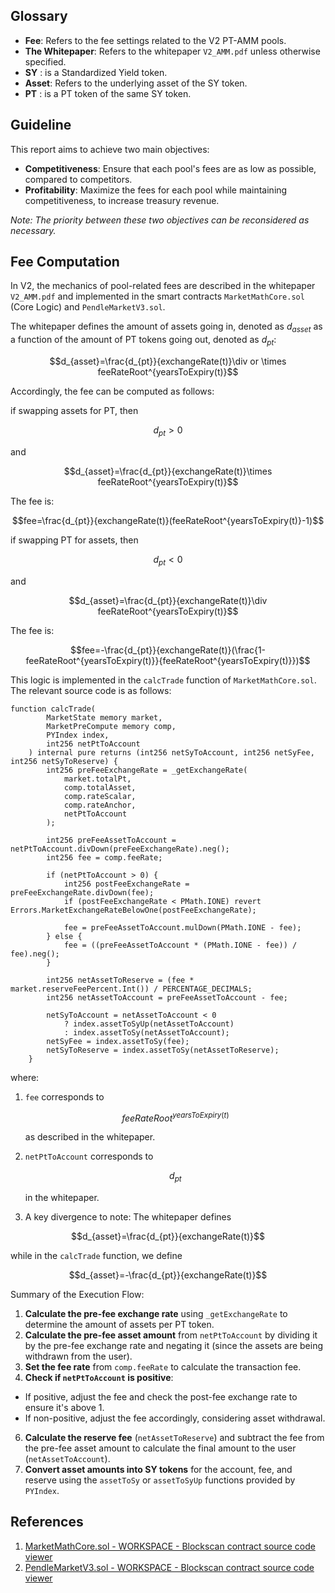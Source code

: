 ## Glossary

- **Fee**: Refers to the fee settings related to the V2 PT-AMM pools.
- **The Whitepaper**: Refers to the whitepaper `V2_AMM.pdf` unless otherwise specified.
- **SY** : is a Standardized Yield token.
- **Asset**: Refers to the underlying asset of the SY token.
- **PT** : is a PT token of the same SY token.

## Guideline

This report aims to achieve two main objectives:

- **Competitiveness**: Ensure that each pool's fees are as low as possible, compared to competitors.
- **Profitability**: Maximize the fees for each pool while maintaining competitiveness, to increase treasury revenue.

*Note: The priority between these two objectives can be reconsidered as necessary.*

## Fee Computation

In V2, the mechanics of pool-related fees are described in the whitepaper `V2_AMM.pdf` and implemented in the smart contracts `MarketMathCore.sol` (Core Logic) and `PendleMarketV3.sol`.

The whitepaper defines the amount of assets going in, denoted as $d_{asset}$  as a function of the amount of PT tokens going out, denoted as $d_{pt}$:

$$d_{asset}=\frac{d_{pt}}{exchangeRate(t)}\div or \times feeRateRoot^{yearsToExpiry(t)}$$

Accordingly, the fee can be computed as follows:

if swapping assets for PT, then

$$d_{pt}>0$$

and

$$d_{asset}=\frac{d_{pt}}{exchangeRate(t)}\times feeRateRoot^{yearsToExpiry(t)}$$

The fee is:

$$fee=\frac{d_{pt}}{exchangeRate(t)}(feeRateRoot^{yearsToExpiry(t)}-1)$$

if swapping PT for assets, then

$$d_{pt}<0$$ 

and

$$d_{asset}=\frac{d_{pt}}{exchangeRate(t)}\div feeRateRoot^{yearsToExpiry(t)}$$

The fee is:

$$fee=-\frac{d_{pt}}{exchangeRate(t)}(\frac{1-feeRateRoot^{yearsToExpiry(t)}}{feeRateRoot^{yearsToExpiry(t)}})$$

This logic is implemented in the `calcTrade` function of `MarketMathCore.sol`. The relevant source code is as follows:

```solidity
function calcTrade(
        MarketState memory market,
        MarketPreCompute memory comp,
        PYIndex index,
        int256 netPtToAccount
    ) internal pure returns (int256 netSyToAccount, int256 netSyFee, int256 netSyToReserve) {
        int256 preFeeExchangeRate = _getExchangeRate(
            market.totalPt,
            comp.totalAsset,
            comp.rateScalar,
            comp.rateAnchor,
            netPtToAccount
        );

        int256 preFeeAssetToAccount = netPtToAccount.divDown(preFeeExchangeRate).neg();
        int256 fee = comp.feeRate;

        if (netPtToAccount > 0) {
            int256 postFeeExchangeRate = preFeeExchangeRate.divDown(fee);
            if (postFeeExchangeRate < PMath.IONE) revert Errors.MarketExchangeRateBelowOne(postFeeExchangeRate);

            fee = preFeeAssetToAccount.mulDown(PMath.IONE - fee);
        } else {
            fee = ((preFeeAssetToAccount * (PMath.IONE - fee)) / fee).neg();
        }

        int256 netAssetToReserve = (fee * market.reserveFeePercent.Int()) / PERCENTAGE_DECIMALS;
        int256 netAssetToAccount = preFeeAssetToAccount - fee;

        netSyToAccount = netAssetToAccount < 0
            ? index.assetToSyUp(netAssetToAccount)
            : index.assetToSy(netAssetToAccount);
        netSyFee = index.assetToSy(fee);
        netSyToReserve = index.assetToSy(netAssetToReserve);
    }
```

where:

1. `fee`  corresponds to 

   $$feeRateRoot^{yearsToExpiry(t)}$$

   as described in the whitepaper.

2. `netPtToAccount` corresponds to 

   $$d_{pt}$$

   in the whitepaper.

3. A key divergence to note: The whitepaper defines

$$d_{asset}=\frac{d_{pt}}{exchangeRate(t)}$$

while in the `calcTrade` function, we define

$$d_{asset}=-\frac{d_{pt}}{exchangeRate(t)}$$

Summary of the Execution Flow:

1. **Calculate the pre-fee exchange rate** using `_getExchangeRate` to determine the amount of assets per PT token.
2. **Calculate the pre-fee asset amount** from `netPtToAccount` by dividing it by the pre-fee exchange rate and negating it (since the assets are being withdrawn from the user).
3. **Set the fee rate** from `comp.feeRate` to calculate the transaction fee.
4. **Check if `netPtToAccount` is positive**:
- If positive, adjust the fee and check the post-fee exchange rate to ensure it's above 1.
- If non-positive, adjust the fee accordingly, considering asset withdrawal.
6. **Calculate the reserve fee** (`netAssetToReserve`) and subtract the fee from the pre-fee asset amount to calculate the final amount to the user (`netAssetToAccount`).
7. **Convert asset amounts into SY tokens** for the account, fee, and reserve using the `assetToSy` or `assetToSyUp` functions provided by `PYIndex`.



## References

1. [MarketMathCore.sol - WORKSPACE - Blockscan contract source code viewer](https://vscode.blockscan.com/ethereum/0x40789E8536C668c6A249aF61c81b9dfaC3EB8F32)
2. [PendleMarketV3.sol - WORKSPACE - Blockscan contract source code viewer](https://vscode.blockscan.com/ethereum/0x40789E8536C668c6A249aF61c81b9dfaC3EB8F32)
